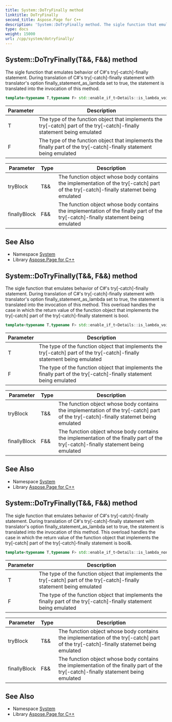 ```yaml
---
title: System::DoTryFinally method
linktitle: DoTryFinally
second_title: Aspose.Page for C++
description: 'System::DoTryFinally method. The sigle function that emulates behavior of C#''s try[-catch]-finally statement. During translation of C#''s try[-catch]-finally statement with translator''s option finally_statement_as_lambda set to true, the statement is translated into the invocation of this method in C++.'
type: docs
weight: 15000
url: /cpp/system/dotryfinally/
---
```

## System::DoTryFinally(T\&&, F\&&) method


The sigle function that emulates behavior of C#'s try[-catch]-finally statement. During translation of C#'s try[-catch]-finally statement with translator's option finally_statement_as_lambda set to true, the statement is translated into the invocation of this method.

```cpp
template<typename T,typename F> std::enable_if_t<Details::is_lambda_void_void<T>::value> System::DoTryFinally(T &&tryBlock, F &&finallyBlock)
```


| Parameter | Description |
| --- | --- |
| T | The type of the function object that implements the try[-catch] part of the try[-catch]-finally statement being emulated |
| F | The type of the function object that implements the finally part of the try[-catch]-finally statement being emulated |

| Parameter | Type | Description |
| --- | --- | --- |
| tryBlock | T\&& | The function object whose body contains the implementation of the try[-catch] part of the try[-catch]-finally statemet being emulated |
| finallyBlock | F\&& | The function object whose body contains the implementation of the finally part of the try[-catch]-finally statement being emulated |

## See Also

* Namespace [System](../)
* Library [Aspose.Page for C++](../../)
## System::DoTryFinally(T\&&, F\&&) method


The sigle function that emulates behavior of C#'s try[-catch]-finally statement. During translation of C#'s try[-catch]-finally statement with translator's option finally_statement_as_lambda set to true, the statement is translated into the invocation of this method. This overload handles the case in which the return value of the function object that implements the try[-catch] part of the try[-catch]-finally statement is bool.

```cpp
template<typename T,typename F> std::enable_if_t<Details::is_lambda_void_boolref<T>::value, bool> System::DoTryFinally(T &&tryBlock, F &&finallyBlock)
```


| Parameter | Description |
| --- | --- |
| T | The type of the function object that implements the try[-catch] part of the try[-catch]-finally statement being emulated |
| F | The type of the function object that implements the finally part of the try[-catch]-finally statement being emulated |

| Parameter | Type | Description |
| --- | --- | --- |
| tryBlock | T\&& | The function object whose body contains the implementation of the try[-catch] part of the try[-catch]-finally statemet being emulated |
| finallyBlock | F\&& | The function object whose body contains the implementation of the finally part of the try[-catch]-finally statement being emulated |

## See Also

* Namespace [System](../)
* Library [Aspose.Page for C++](../../)
## System::DoTryFinally(T\&&, F\&&) method


The sigle function that emulates behavior of C#'s try[-catch]-finally statement. During translation of C#'s try[-catch]-finally statement with translator's option finally_statement_as_lambda set to true, the statement is translated into the invocation of this method. This overload handles the case in which the return value of the function object that implements the try[-catch] part of the try[-catch]-finally statement is bool&.

```cpp
template<typename T,typename F> std::enable_if_t<Details::is_lambda_nonovoid_boolref<T>::value, std::optional<Details::ResultOf<T, bool &>>> System::DoTryFinally(T &&tryBlock, F &&finallyBlock)
```


| Parameter | Description |
| --- | --- |
| T | The type of the function object that implements the try[-catch] part of the try[-catch]-finally statement being emulated |
| F | The type of the function object that implements the finally part of the try[-catch]-finally statement being emulated |

| Parameter | Type | Description |
| --- | --- | --- |
| tryBlock | T\&& | The function object whose body contains the implementation of the try[-catch] part of the try[-catch]-finally statemet being emulated |
| finallyBlock | F\&& | The function object whose body contains the implementation of the finally part of the try[-catch]-finally statement being emulated |

## See Also

* Namespace [System](../)
* Library [Aspose.Page for C++](../../)
